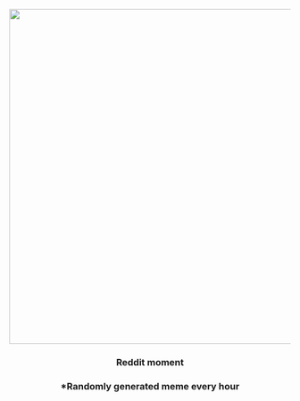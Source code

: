 <p align="center">
        <img src="https://i.redd.it/x53yty5uzau91.jpg" width="600" height="600">
        </p>
        <h3 align="center">Reddit moment</h3>
        <h3 align="center">*Randomly generated meme every hour</h3>
    